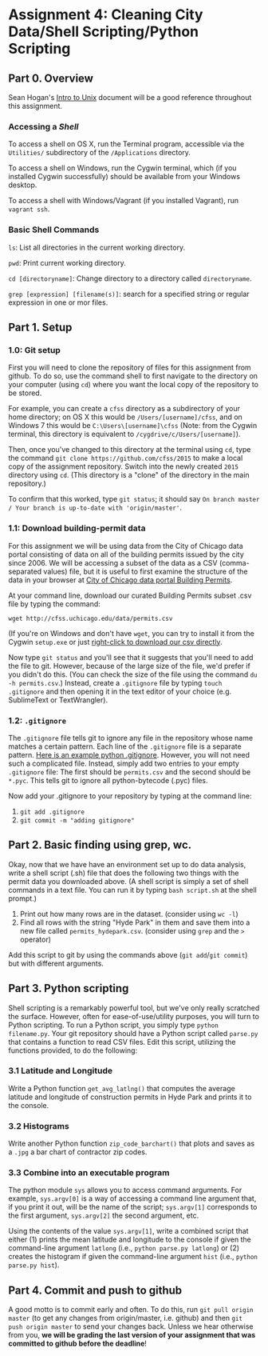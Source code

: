 # Assignment 4: Cleaning City Data/Shell Scripting/Python Scripting

## Part 0. Overview
Sean Hogan's [Intro to Unix](http://csil.cs.uchicago.edu/assets/unix_i.pdf) document will be a good reference throughout this assignment.

### Accessing a *Shell*
To access a shell on OS X, run the Terminal program, accessible via the `Utilities/` subdirectory of the `/Applications` directory.

To access a shell on Windows, run the Cygwin terminal, which (if you installed Cygwin successfully) should be available from your Windows desktop. 

To access a shell with Windows/Vagrant (if you installed Vagrant), run `vagrant ssh`. 

### Basic Shell Commands
`ls`: List all directories in the current working directory. 

`pwd`: Print current working directory. 

`cd [directoryname]`: Change directory to a directory called `directoryname`.

`grep [expression] [filename(s)]`: search for a specified string or regular expression in one or mor files.


## Part 1. Setup

### 1.0: Git setup
First you will need to clone the repository of
files for this assignment from github. To do so, use the command shell
to first navigate to the directory on your computer (using `cd`) where
you want the local copy of the repository to be stored.

For example, you can create a `cfss` directory as a subdirectory of
your home directory; on OS X this would be `/Users/[username]/cfss`,
and on Windows 7 this would be `C:\Users\[username]\cfss` (Note: from
the Cygwin terminal, this directory is equivalent to
`/cygdrive/c/Users/[username]`).

Then, once you've changed to this directory at the terminal using
`cd`, type the command `git clone https://github.com/cfss/2015` to
make a local copy of the assignment repository. Switch into the newly
created `2015` directory using `cd`. (This directory is a "clone" of
the directory in the main repository.)

To confirm that this worked, type `git status`; it should say `On
branch master / Your branch is up-to-date with 'origin/master'`.

### 1.1: Download building-permit data
For this assignment we will be using data from the City of Chicago data portal consisting of data on
all of the building permits issued by the city since 2006. We will be
accessing a subset of the data as a CSV (comma-separated values) file, but it is
useful to first examine the structure of the data in your browser at 
[City of Chicago data portal Building Permits](https://data.cityofchicago.org/Buildings/Building-Permits/ydr8-5enu).

At your command line, download our curated Building Permits subset .csv file by typing the command:

`wget http://cfss.uchicago.edu/data/permits.csv`

(If you're on Windows and don't have `wget`, you can try to install it from the Cygwin `setup.exe` or just [right-click to download our csv directly](http://cfss.uchicago.edu/data/permits.csv).

Now type `git status` and you'll see that it suggests that you'll need
to add the file to git. However, because of the large size of the
file, we'd prefer if you didn't do this. (You can check the size of
the file using the command `du -h permits.csv`.) Instead, create a
`.gitignore` file by typing `touch .gitignore` and then opening it in
the text editor of your choice (e.g. SublimeText or TextWrangler).

### 1.2: `.gitignore` 
The `.gitignore` file tells git to ignore any
file in the repository whose name matches a certain pattern. Each line
of the `.gitignore` file is a separate
pattern. [Here is an example python .gitignore](https://github.com/github/gitignore/blob/master/Python.gitignore). However,
you will not need such a complicated file. Instead, simply add two
entries to your empty `.gitignore` file: The first should be
`permits.csv` and the second should be `*.pyc`. This tells git to
ignore all python-bytecode (.pyc) files.

Now add your .gitignore to your repository by typing at the command line:

1. `git add .gitignore`
2. `git commit -m "adding gitignore"`


## Part 2. Basic finding using grep, wc. 
Okay, now that we have have an environment set up to do data analysis,
write a shell script (.sh) file that does the following two things
with the permit data you downloaded above. (A shell script is simply a
set of shell commands in a text file. You can run it by typing `bash
script.sh` at the shell prompt.)

1. Print out how many rows are in the dataset. (consider using `wc -l`)
2. Find all rows with the string "Hyde Park" in them and save them into a new file called `permits_hydepark.csv`. (consider using `grep` and the `>` operator)

Add this script to git by using the commands above (`git add`/`git commit`) but with different arguments. 


## Part 3. Python scripting
Shell scripting is a remarkably powerful tool, but we've only really scratched the surface. However, often for ease-of-use/utility purposes, you will turn to Python scripting. To run a Python script, you simply type `python filename.py`. Your git repository should have a Python script called `parse.py` that contains a function to read CSV files. Edit this script, utilizing the functions provided, to do the following:

### 3.1 Latitude and Longitude
Write a Python function `get_avg_latlng()` that computes the average latitude and longitude of construction permits in Hyde Park and prints it to the console.

### 3.2 Histograms
Write another Python function `zip_code_barchart()` that plots and saves
as a `.jpg` a bar chart of contractor zip codes.

### 3.3 Combine into an executable program

The python module `sys` allows you to access command arguments. For
example, `sys.argv[0]` is a way of accessing a command line argument
that, if you print it out, will be the name of the script; `sys.argv[1]`
corresponds to the first argument, `sys.argv[2]` the second argument, etc.

Using the contents of the value `sys.argv[1]`, write a combined script
that either (1) prints the mean latitude and longitude to the console
if given the command-line argument `latlong` (i.e., `python parse.py
latlong`) or (2) creates the histogram if given the command-line
argument `hist` (i.e., `python parse.py hist`).

## Part 4. Commit and push to github

A good motto is to commit early and often. To do this, run `git pull
origin master` (to get any changes from origin/master, i.e. github)
and then `git push origin master` to send your changes back. Unless we
hear otherwise from you, **we will be grading the last version of your
assignment that was committed to github before the deadline**!
